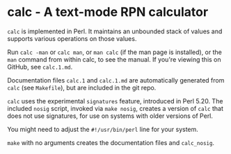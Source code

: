 # calc - A text-mode RPN calculator

`calc` is implemented in Perl.  It maintains an unbounded stack of
values and supports various operations on those values.

Run `calc -man` or `calc man`, or `man calc` (if the man page is
installed), or the `man` command from within calc, to see the manual.
If you're viewing this on GitHub, see `calc.1.md`.

Documentation files `calc.1` and `calc.1.md` are automatically
generated from `calc` (see `Makefile`), but are included in the
git repo.

`calc` uses the experimental `signatures` feature, introduced in
Perl 5.20.  The included `nosig` script, invoked via `make nosig`,
creates a version of `calc` that does not use signatures, for use on
systems with older versions of Perl.

You might need to adjust the `#!/usr/bin/perl` line for your system.

`make` with no arguments creates the documentation files and `calc_nosig`.
